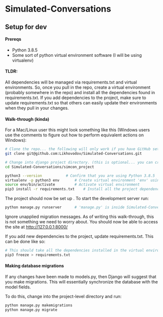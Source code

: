# Simulated-Conversations


## Setup for dev

#### Prereqs 
- Python 3.8.5
- Some sort of python virtual environment software (I will be using virtualenv)
 
#### TLDR:
All dependencies will be managed via requirements.txt and virtual environments. So, once you pull in the repo, create a virtual environment (probably somewhere in the repo) and install all the dependencies found in requirements.txt. If you add dependencies to the project, make sure to update requirements.txt so that others can easily update their environments when they pull in your changes. 

#### Walk-through (kinda)
For a Mac/Linux user this might look something like this (Windows users use the comments to figure out how to perform equivalent actions on Windows): 
```sh
# Clone the repo... the following will only work if you have GitHub set up with ssh which is highly recommended.
git clone git@github.com:Likhovodov/Simulated-Conversations.git 

# Change into django project directory. (this is optional... you can create your virtual environment anywhere)
cd Simulated-Conversations/simcon_project

python3 --version			# Confirm that you are using Python 3.8.5
virtualenv -p python3 env		# Create virtual environment 'env' using python3 (which for me points to python 3.8.5)
source env/bin/activate			# Activate virtual environment
pip3 install -r requirements.txt	# Install all the project dependencies inside your virtual environment
```
The project should now be set up . To start the development server run:
```sh
python manage.py runserver		# 'manage.py' is inside Simulated-Conversations/simcon_project
```
Ignore unapplied migration messages. As of writing this walk-through, this is not something we need to worry about. 
You should now be able to access the site at  http://127.0.0.1:8000/

If you add new dependencies to the project, update requirements.txt. This can be done like so:
```sh
# This should take all the dependencies installed in the virtual environment and dump them into requirements.txt
pip3 freeze > requirements.txt
```

#### Making database migrations

If any changes have been made to models.py, then Django will suggest that you make migrations. This will essentially
synchronize the database with the model fields.

To do this, change into the project-level directory and run:
```sh
python manage.py makemigrations
python manage.py migrate
```